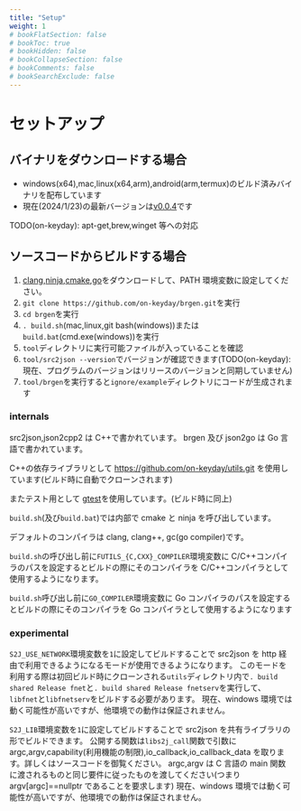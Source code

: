 ```yaml
---
title: "Setup"
weight: 1
# bookFlatSection: false
# bookToc: true
# bookHidden: false
# bookCollapseSection: false
# bookComments: false
# bookSearchExclude: false
---
```


# セットアップ

## バイナリをダウンロードする場合

- windows(x64),mac,linux(x64,arm),android(arm,termux)のビルド済みバイナリを配布しています
- 現在(2024/1/23)の最新バージョンは[v0.0.4](https://github.com/on-keyday/brgen/releases/tag/v0.0.4)です

TODO(on-keyday): apt-get,brew,winget 等への対応

## ソースコードからビルドする場合

1. [clang](https://releases.llvm.org/download.html),[ninja](https://github.com/ninja-build/ninja/releases),[cmake](https://cmake.org/download/),[go](https://go.dev/dl/)をダウンロードして、PATH 環境変数に設定してください。
2. `git clone https://github.com/on-keyday/brgen.git`を実行
3. `cd brgen`を実行
4. `. build.sh`(mac,linux,git bash(windows))または`build.bat`(cmd.exe(windows))を実行
5. `tool`ディレクトリに実行可能ファイルが入っていることを確認
6. `tool/src2json --version`でバージョンが確認できます(TODO(on-keyday):現在、プログラムのバージョンはリリースのバージョンと同期していません)
7. `tool/brgen`を実行すると`ignore/example`ディレクトリにコードが生成されます

### internals

src2json,json2cpp2 は C++で書かれています。
brgen 及び json2go は Go 言語で書かれています。

C++の依存ライブラリとして https://github.com/on-keyday/utils.git を使用しています(ビルド時に自動でクローンされます)

またテスト用として [gtest](https://github.com/google/googletest)を使用しています。(ビルド時に同上)

`build.sh`(及び`build.bat`)では内部で cmake と ninja を呼び出しています。

デフォルトのコンパイラは clang, clang++, gc(go compiler)です。

`build.sh`の呼び出し前に`FUTILS_{C,CXX}_COMPILER`環境変数に C/C++コンパイラのパスを設定するとビルドの際にそのコンパイラを C/C++コンパイラとして使用するようになります。

`build.sh`呼び出し前に`GO_COMPILER`環境変数に Go コンパイラのパスを設定するとビルドの際にそのコンパイラを Go コンパイラとして使用するようになります

### experimental

`S2J_USE_NETWORK`環境変数を`1`に設定してビルドすることで src2json を http 経由で利用できるようになるモードが使用できるようになります。
このモードを利用する際は初回ビルド時にクローンされる`utils`ディレクトリ内で`. build shared Release fnet`と`. build shared Release fnetserv`を実行して、`libfnet`と`libfnetserv`をビルドする必要があります。
現在、windows 環境では動く可能性が高いですが、他環境での動作は保証されません。

`S2J_LIB`環境変数を`1`に設定してビルドすることで src2json を共有ライブラリの形でビルドできます。
公開する関数は`libs2j_call`関数で引数に argc,argv,capability(利用機能の制限),io_callback,io_callback_data を取ります。詳しくはソースコードを御覧ください。
argc,argv は C 言語の main 関数に渡されるものと同じ要件に従ったものを渡してください(つまり argv[argc]==nullptr であることを要求します)
現在、windows 環境では動く可能性が高いですが、他環境での動作は保証されません。
